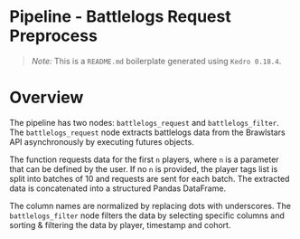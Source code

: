 # Pipeline - Battlelogs Request Preprocess

> *Note:* This is a `README.md` boilerplate generated using `Kedro 0.18.4`.

# Overview
The pipeline has two nodes: `battlelogs_request` and `battlelogs_filter`. The 
`battlelogs_request` node extracts battlelogs data from the Brawlstars API 
asynchronously by executing futures objects. 

The function requests data for the first `n` players, where `n` is a parameter that 
can be defined by the user. If no `n` is  provided, the player tags list is split 
into batches of 10 and requests are sent for each batch. The extracted data is 
concatenated into a structured Pandas DataFrame.

The column names are normalized by replacing dots with underscores. The 
`battlelogs_filter` node filters the data by selecting specific columns and sorting 
& filtering the data by player, timestamp and cohort.

